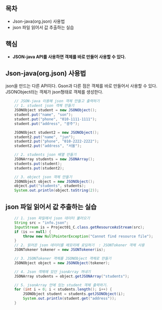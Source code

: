 ## 목차
- Json-java(org.json) 사용법
- json 파일 읽어서 값 추출하는 실습
## 핵심
- **JSON-java API를 사용하면 객체를 바로 만들어 사용할 수 있다.**

## Json-java(org.json) 사용법
json을 만드는 다른 API이다. Gson과 다른 점은 객체를 바로 만들어서 사용할 수 있다. JSONObject라는 객체가 json형태로 객체를 생성한다.<br>
```java
    // JSON-java 이용해 json 객체 만들고 출력하기
    // 1. student json 객체 만들기
    JSONObject student = new JSONObject();
    student.put("name", "son");
    student.put("phone", "010-1111-1111");
    student.put("address", "광주");

    JSONObject student2 = new JSONObject();
    student2.put("name", "jun");
    student2.put("phone", "010-2222-2222");
    student2.put("address", "서울");

    // 2. students json 배열 만들기
    JSONArray students = new JSONArray();
    students.put(student);
    students.put(student2);

    // 3. object json 객체 만들기
    JSONObject object = new JSONObject();
    object.put("students", students);
    System.out.println(object.toString(2));
```


## json 파일 읽어서 값 추출하는 실습
```java
    // 1. json 파일에서 json 데이터 불러오기
    String src = "info.json";
    InputStream is = Project01_C.class.getResourceAsStream(src);
    if (is == null) {
        throw new NullPointerException("Cannot find resource file");
    }
    // 2. 읽어온 json 데이터를 메모리에 로딩하기  : JSONTokener 객체 사용
    JSONTokener tokener = new JSONTokener(is);

    // 3. JSONTokener 객체를 JSONObject 객체로 만들기
    JSONObject object = new JSONObject(tokener);

    // 4. Json 객체에 있던 jsonArray 꺼내기
    JSONArray students = object.getJSONArray("students");

    // 5. jsonArray 안에 있는 student 객체 출력하기.
    for (int i = 0; i < students.length(); i++) {
        JSONObject student = students.getJSONObject(i);
        System.out.println(student.get("address"));
    }    
```
